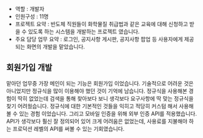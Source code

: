 - 역할 : 개발자
- 인원구성 : 11명
- 프로젝트 요약 : 반도체 직원들이 화학물질 취급법과 같은 교육에 대해 신청하고 받을 수 있도록 하는 시스템을 개발하는 프로젝트 였습니다.
- 주요 담당 업무 요약 : 로그인, 공지사항 게시판, 공지사항 팝업 등 사용자에게 제공되는 화면의 개발을 맡았습니다.

## 회원가입 개발
맡아던 업무중 가장 메인이 되는 기능은 회원가입 이었습니다. 기술적으로 어려운 것은 아니었지만 정규식을 많이 이용해야 했던 것이 기억에 남습니다. 정규식을 사용해본 경험이 딱히 없었는데 검색을 통해 찾아보다 보니 생각보다 요구사항에 딱 맞는 정규식을 찾기 어려웠습니다. 정규식에 대한 기본적인 것들을 익히고 적당히 커스텀 해서 사용해볼 수 있는 경험 이었습니다. 그리고 모바일 인증을 위해 외부 인증 API를 적용했습니다. API가 생각보다 훨신 잘 정의되어 있어 크게 어려움은 없었는데, 사용료를 지불해야 하는 프로덕션 레벨의 API를 써볼 수 있는 기회였습니다.

